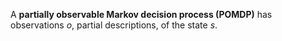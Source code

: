 A **partially observable Markov decision process (POMDP)** has observations $o$, partial descriptions, of the state $s$.
